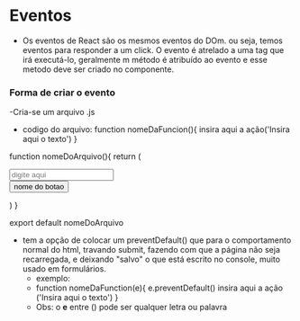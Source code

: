 # Eventos

- Os eventos de React são os mesmos eventos do DOm. ou seja, temos eventos para responder a um click. O evento é atrelado a uma tag que irá executá-lo, geralmente m método é atribuído ao evento e esse metodo deve ser criado no componente. 
### Forma de criar o evento

-Cria-se um arquivo .js
- codigo do arquivo: function nomeDaFuncion(){
    insira aqui a ação('Insira aqui o texto')
}

function nomeDoArquivo(){
    return (
        <div>
        <form onSubmit={nomeDaFunction}>
        <div>
        <input type="text" placeholder="digite aqui" />
        </div>
        <div>
        <input type="submit" value="nome do botao" />
        </div>
        </form>
        </div>
    )
}

export default nomeDoArquivo

- tem a opção de colocar um preventDefault() que para o comportamento normal do html, travando submit, fazendo com que a página não seja recarregada, e deixando "salvo" o que está escrito no console, muito usado em formulários.
  - exemplo:
  - function nomeDaFunction(e){
    e.preventDefault()
    insira aqui a ação ('Insira aqui o texto')
  }
   - Obs: o **e** entre () pode ser qualquer letra ou palavra